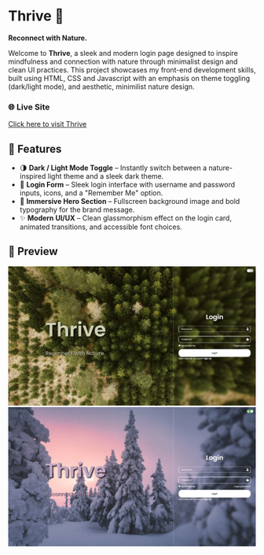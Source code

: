 # Thrive 🌿  
**Reconnect with Nature.**

Welcome to **Thrive**, a sleek and modern login page designed to inspire mindfulness and connection with nature through minimalist design and clean UI practices. This project showcases my front-end development skills, built using HTML, CSS and Javascript with an emphasis on theme toggling (dark/light mode), and aesthetic, minimilist nature design.

### 🌐 Live Site  
[Click here to visit Thrive](https://thrive-project.netlify.app/)

## 🌟 Features

- 🌗 **Dark / Light Mode Toggle** – Instantly switch between a nature-inspired light theme and a sleek dark theme.
- 🔐 **Login Form** – Sleek login interface with username and password inputs, icons, and a "Remember Me" option.
- 🌲 **Immersive Hero Section** – Fullscreen background image and bold typography for the brand message.
- ✨ **Modern UI/UX** – Clean glassmorphism effect on the login card, animated transitions, and accessible font choices.

## 📸 Preview

![Thrive Screenshot](/Images/thrive-light.jpg)
![Thrive Screenshot](/Images/thrive-dark.jpg)
